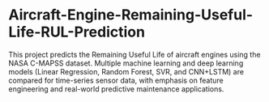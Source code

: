 # Aircraft-Engine-Remaining-Useful-Life-RUL-Prediction
This project predicts the Remaining Useful Life of aircraft engines using the NASA C-MAPSS dataset. Multiple machine learning and deep learning models (Linear Regression, Random Forest, SVR, and CNN+LSTM) are compared for time-series sensor data, with emphasis on feature engineering and real-world predictive maintenance applications.
